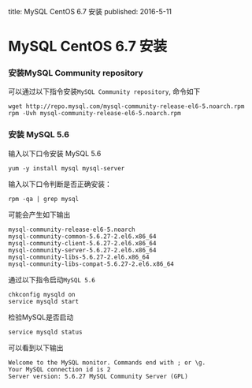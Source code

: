 title: MySQL CentOS 6.7 安装
published: 2016-5-11

# MySQL CentOS 6.7 安装

### 安装MySQL Community repository

可以通过以下指令安装`MySQL Community repository`, 命令如下

```
wget http://repo.mysql.com/mysql-community-release-el6-5.noarch.rpm
rpm -Uvh mysql-community-release-el6-5.noarch.rpm
```

### 安装 MySQL 5.6

输入以下口令安装 MySQL 5.6

```
yum -y install mysql mysql-server
```
输入以下口令判断是否正确安装： 

```
rpm -qa | grep mysql
```

可能会产生如下输出

```
mysql-community-release-el6-5.noarch
mysql-community-common-5.6.27-2.el6.x86_64
mysql-community-client-5.6.27-2.el6.x86_64
mysql-community-server-5.6.27-2.el6.x86_64
mysql-community-libs-5.6.27-2.el6.x86_64
mysql-community-libs-compat-5.6.27-2.el6.x86_64
```

通过以下指令启动`MySQL 5.6`

```
chkconfig mysqld on
service mysqld start
```

检验MySQL是否启动

```
service mysqld status
```

可以看到以下输出

```
Welcome to the MySQL monitor. Commands end with ; or \g.
Your MySQL connection id is 2
Server version: 5.6.27 MySQL Community Server (GPL)
```
